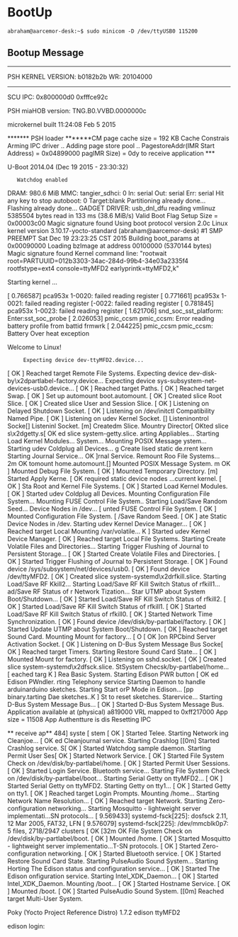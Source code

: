BootUp
==

    abraham@aarcemor-desk:~$ sudo minicom -D /dev/ttyUSB0 115200
    

## Bootup Message

******************************
PSH KERNEL VERSION: b0182b2b
                WR: 20104000
******************************

SCU IPC: 0x800000d0  0xfffce92c

PSH miaHOB version: TNG.B0.VVBD.0000000c

microkernel built 11:24:08 Feb  5 2015

******* PSH loader *******CM page cache size = 192 KB 
Cache Constrais
Arming IPC driver ..
Adding page store pool ..
PagestoreAddr(IMR Start Address) = 0x04899000
pagIMR Size)          = 0dy to receive application *** 


U-Boot 2014.04 (Dec 19 2015 - 23:30:32)

       Watchdog enabled
DRAM:  980.6 MiB
MMC:   tangier_sdhci: 0
In:    serial
Out:   serial
Err:   serial
Hit any key to stop autoboot:  0 
Target:blank
Partitioning already done...
Flashing already done...
GADGET DRIVER: usb_dnl_dfu
reading vmlinuz
5385504 bytes read in 133 ms (38.6 MiB/s)
Valid Boot Flag
Setup Size = 0x00003c00
Magic signature found
Using boot protocol version 2.0c
Linux kernel version 3.10.17-yocto-standard (abraham@aarcemor-desk) #1 SMP PREEMPT Sat Dec 19 23:23:25 CST 2015
Building boot_params at 0x00090000
Loading bzImage at address 00100000 (5370144 bytes)
Magic signature found
Kernel command line: "rootwait root=PARTUUID=012b3303-34ac-284d-99b4-34e03a2335f4 rootfstype=ext4 console=ttyMFD2 earlyprintk=ttyMFD2,k"

Starting kernel ...

[    0.766587] pca953x 1-0020: failed reading register
[    0.771661] pca953x 1-0021: failed reading register
[-0022: failed reading register
[    0.781845] pca953x 1-0023: failed reading register
[    1.621706] snd_soc_sst_platform: Enter:sst_soc_probe
[    2.026053] pmic_ccsm pmic_ccsm: Error reading battery profile from battid frmwrk
[    2.044225] pmic_ccsm pmic_ccsm: Battery Over heat exception

Welcome to Linux!

         Expecting device dev-ttyMFD2.device...
[  OK  ] Reached target Remote File Systems.
         Expecting device dev-disk-by\x2dpartlabel-factory.device...
         Expecting device sys-subsystem-net-devices-usb0.device...
[  OK  ] Reached target Paths.
[  OK  ] Reached target Swap.
[  OK  ] Set up automount boot.automount.
[  OK  ] Created slice Root Slice.
[  OK  ] Created slice User and Session Slice.
[  OK  ] Listening on Delayed Shutdown Socket.
[  OK  ] Listening on /dev/initctl Compatibility Named Pipe.
[  OK  ] Listening on udev Kernel Socket.
[] Listeninontrol Socke[] Listeninl Socket.
[m] Createdm Slice.
       Mountry Director[  OKted slice s\x2dgetty.s[  OK ed slice system-getty.slice.
arting Appliables...
         Starting Load Kernel Modules...
      System...
         Mounting POSIX Message ystem...
         Starting udev Coldplug all Devices...
     g Create lised static de.rrent kern         Starting Journal Service...
  OK  ]rnal Service.
      Remount Roo File Systems...
2m  OK  tomount home.automount.[] Mounted POSIX Message System.
m  OK  ] Mounted Debug File System.
[  OK  ] Mounted Temporary Directory.
[m] Started Apply Kerne.
[  OK   required static device nodes ...current kernel.
[  OK  ] Sta Root and Kernel File Systems.
[  OK  ] Started Load Kernel Modules.
[  OK  ] Started udev Coldplug all Devices.
         Mounting Configuration File System...
         Mounting FUSE Control File System..     Starting Load/Save Random Seed...
         Device Nodes in /dev...
[  unted FUSE Control File System.
[  OK  ] Mounted Configuration File System.
[ /Save Random Seed.
[  OK  ] ate Static Device Nodes in /dev.
         Starting udev Kernel Device Manager...
[  OK  ] Reached target Local         Mounting /var/volatile...
K  ] Started udev Kernel Device Manager.
[  OK  ] Reached target Local File Systems.
         Starting Create Volatile Files and Directories...
         Starting Trigger Flushing of Journal to Persistent Storage...
[  OK  ] Started Create Volatile Files and Directories.
[  OK  ] Started Trigger Flushing of Journal to Persistent Storage.
[  OK  ] Found device /sys/subsystem/net/devices/usb0.
[  OK  ] Found device /dev/ttyMFD2.
[  OK  ] Created slice system-systemd\x2drfkill.slice.
         Starting Load/Save RF Kkill2...
         Starting Load/Save RF Kill Switch Status of rfkill1...
        ad/Save RF Status of r      Network Tization...
         Star UTMP about System Boot/Shutdown...
[  OK  ] Started Load/Save RF Kill Switch Status of rfkill2.
[  OK  ] Started Load/Save RF Kill Switch Status of rfkill1.
[  OK  ] Started Load/Save RF Kill Switch Status of rfkill0.
[  OK  ] Started Network Time Synchronization.
[  OK  ] Found device /dev/disk/by-partlabel/factory.
[  OK  ] Started Update UTMP about System Boot/Shutdown.
[  OK  ] Reached target Sound Card.
         Mounting Mount for factory...
[  O
[  OK  ]on RPCbind Server Activation Socket.
[  OK  ] Listening on D-Bus System Message Bus Socke[  OK  ] Reached target Timers.
         Starting Restore Sound Card State...
[  OK  ] Mounted Mount for factory.
[  OK  ] Listening on sshd.socket.
[  OK  ] Created slice system-systemd\x2dfsck.slice.
         StSystem Checsk/by-partlabel/home...[ eached targ
                                                          K  ] Rea Basic System.
       Starting Edison PWR button [  OK  ed Edison PWndler.
rting Telephony service   Starting Daemon to handle arduinarduino sketches.
         Starting Start orP Mode in Edison...
[pp binary.tarting Dae sketches..K  ] St to reset sketches.
         Starervice...
         Starting D-Bus System Message Bus...
[  OK  ] Started D-Bus System Message Bus.
Application available at (physical) a819000
        VRL mapped to 0xff217000
        App size = 11508 App Authentture is dis Resetting IPC

** receive ap** 
484] syste
[    stem
[  OK  ] Started Telee.
     Starting Network   ing Cleanjoe...
[  OK  ed Cleanjournal service.
         Starting Crashlog [[0m] Started Crashlog service.
         S[  OK  ] Started Watchdog sample daemon.
         Starting Permit User Ses[  OK  ] Started Network Service.
[  OK  ] Started File System Check on /dev/disk/by-partlabel/home.
[  OK  ] Started Permit User Sessions.
[  OK  ] Started Login Service.
 Bluetooth service...
         Starting File System Check on /dev/disk/by-partlabel/boot...
         Starting Serial Getty on ttyMFD2...
[  OK  ] Started Serial Getty on ttyMFD2.
         Starting Getty on tty1...
[  OK  ] Started Getty on tty1.
[  OK  ] Reached target Login Prompts.
         Mounting /home...
         Starting Network Name Resolution...
[  OK  ] Reached target Network.
         Starting Zero-configuration networking...
         Starting Mosquitto - lightweight server implementati...SN protocols...
[    9.569433] systemd-fsck[225]: dosfsck 2.11, 12 Mar 2005, FAT32, LFN
[    9.576079] systemd-fsck[225]: /dev/mmcblk0p7: 5 files, 2718/2947 clusters
[  OK  [32m  OK  File System Check on /dev/disk/by-partlabel/boot.
[  OK  ] Mounted /home.
[  OK  ] Started Mosquitto - lightweight server implementatio...T-SN protocols.
[  OK  ] Started Zero-configuration networking.
[  OK  ] Started Bluetooth service.
[  OK  ] Started Restore Sound Card State.
         Starting PulseAudio Sound System...
 Starting Horting The Edison status and configuration service...
[  OK  ] Started The Edison onfiguration service.
         Starting Intel_XDK_Daemon...
[  OK  ] Started Intel_XDK_Daemon.
         Mounting /boot...
[  OK  ] Started Hostname Service.
[  OK  ] Mounted /boot.
[  OK  ] Started PulseAudio Sound System.
[[0m] Reached target Multi-User System.

Poky (Yocto Project Reference Distro) 1.7.2 edison ttyMFD2

edison login: 

